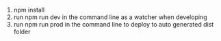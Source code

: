 1. npm install
2. run npm run dev in the command line as a watcher when developing
3. run npm run prod in the command line to deploy to auto generated dist folder
